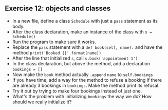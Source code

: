 ## Exercise 12: objects and classes

* In a new file, define a class `Schedule` with just a `pass` statement as its
  body.
* After the class declaration, make an instance of the class with `s = Schedule()`
* Run the program to make sure it works.
* Replace the `pass` statement with a `def book(self, name):` and have the method
  `print('Booked {}'.format(name))`
* After the line that initialized `s`, call `s.book('appointment 1')`
* In the class declaration, but above the method, add a declaration `bookings = []`
* Now make the `book` method actually `.append` `name` to `self.bookings`
* If you have time, add a way for the method to refuse a booking if there are
  already 3 bookings in `bookings`. Make the method print its refusal.
* Try it out by trying to make four bookings instead of just one.
* What's the problem with initializing `bookings` the way we do? How should we
  really initialize it?
